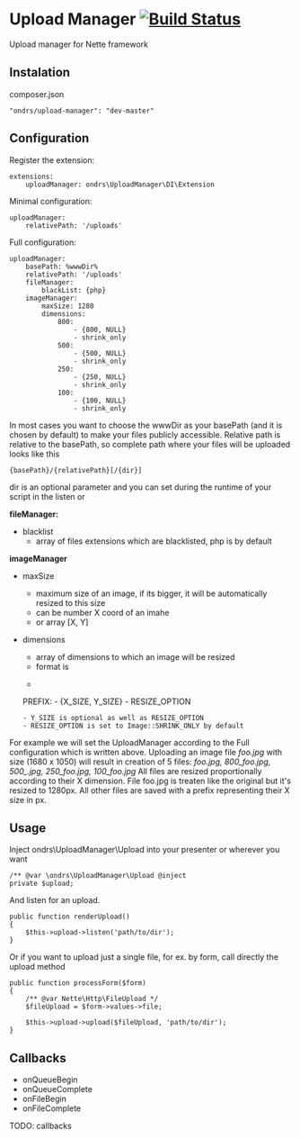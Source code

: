 Upload Manager [![Build Status](https://travis-ci.org/ondrs/upload-manager.svg?branch=master)](https://travis-ci.org/ondrs/upload-manager)
==============

Upload manager for Nette framework

Instalation
-----

composer.json

    "ondrs/upload-manager": "dev-master"

Configuration
-----

Register the extension:

    extensions:
        uploadManager: ondrs\UploadManager\DI\Extension

Minimal configuration:

    uploadManager:
        relativePath: '/uploads'

Full configuration:

    uploadManager:
        basePath: %wwwDir%
        relativePath: '/uploads'
        fileManager:
            blackList: {php}
        imageManager:
            maxSize: 1280
            dimensions:
                800:
                    - {800, NULL}
                    - shrink_only
                500:
                    - {500, NULL}
                    - shrink_only
                250:
                    - {250, NULL}
                    - shrink_only
                100:
                    - {100, NULL}
                    - shrink_only

In  most cases you want to choose the wwwDir as your basePath (and it is chosen by default) to make your files publicly accessible.
Relative path is relative to the basePath, so complete path where your files will be uploaded looks like this

    {basePath}/{relativePath}[/{dir}]

dir is an optional parameter and you can set during the runtime of your script in the listen or

**fileManager:**
- blacklist
  - array of files extensions which are blacklisted, php is by default

**imageManager**
- maxSize
  - maximum size of an image, if its bigger, it will be automatically resized to this size
  - can be number X coord of an imahe
  - or array [X, Y]

- dimensions
  - array of dimensions to which an image will be resized
  - format is
  -  ```
    PREFIX:
        - {X_SIZE, Y_SIZE}
        - RESIZE_OPTION
    ```
  - Y_SIZE is optional as well as RESIZE_OPTION
  - RESIZE_OPTION is set to Image::SHRINK_ONLY by default

For example we will set the UploadManager according to the Full configuration which is written above.
Uploading an image file *foo.jpg* with size (1680 x 1050) will result in creation of 5 files: *foo.jpg, 800_foo.jpg, 500_.jpg, 250_foo.jpg, 100_foo.jpg*
All files are resized proportionally according to their X dimension. File foo.jpg is treaten like the original but it's resized to 1280px.
All other files are saved with a prefix representing their X size in px.


Usage
-----

Inject ondrs\UploadManager\Upload into your presenter or wherever you want

    /** @var \ondrs\UploadManager\Upload @inject
    private $upload;

And listen for an upload.

    public function renderUpload()
    {
        $this->upload->listen('path/to/dir');
    }

Or if you want to upload just a single file, for ex. by form, call directly the upload method

    public function processForm($form)
    {
        /** @var Nette\Http\FileUpload */
        $fileUpload = $form->values->file;

        $this->upload->upload($fileUpload, 'path/to/dir');
    }


Callbacks
-----

- onQueueBegin
- onQueueComplete
- onFileBegin
- onFileComplete

TODO: callbacks
